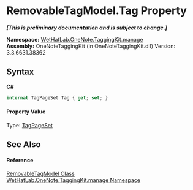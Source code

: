 # RemovableTagModel.Tag Property 
 _**\[This is preliminary documentation and is subject to change.\]**_

**Namespace:**&nbsp;<a href="6c09c3a7-2ecd-33d5-2ed0-acefd996500f">WetHatLab.OneNote.TaggingKit.manage</a><br />**Assembly:**&nbsp;OneNoteTaggingKit (in OneNoteTaggingKit.dll) Version: 3.3.6631.38362

## Syntax

**C#**<br />
``` C#
internal TagPageSet Tag { get; set; }
```


#### Property Value
Type: <a href="8abe04f4-0682-74c0-5557-fa48d6eff35f">TagPageSet</a>

## See Also


#### Reference
<a href="32406c1b-ec12-fbca-fbfd-c21c82c436eb">RemovableTagModel Class</a><br /><a href="6c09c3a7-2ecd-33d5-2ed0-acefd996500f">WetHatLab.OneNote.TaggingKit.manage Namespace</a><br />